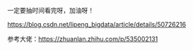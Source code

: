 一定要抽时间看完呀，加油呀！

https://blog.csdn.net/lipeng_bigdata/article/details/50726216

参考大佬：https://zhuanlan.zhihu.com/p/535002131